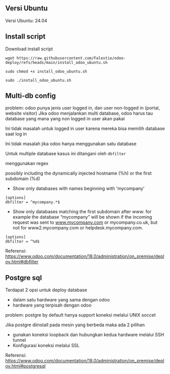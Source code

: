 ## Versi Ubuntu
Versi Ubuntu: 24.04

## Install script

Download install script
```
wget https://raw.githubusercontent.com/Falestio/odoo-deploy/refs/heads/main/install_odoo_ubuntu.sh
```

`sudo chmod +x install_odoo_ubuntu.sh`

`sudo ./install_odoo_ubuntu.sh`

## Multi-db config
problem: odoo punya jenis user logged in, dan user non-logged in (portal, website visitor) Jika odoo menjalankan multi database, odoo harus tau database yang mana yang non logged in user akan pakai

Ini tidak masalah untuk logged in user karena mereka bisa memilih database saat log in

Ini tidak masalah jika odoo hanya menggunakan satu database

Untuk multiple database kasus ini ditangani oleh `dbfilter`

menggunakan regex

possibly including the dynamically injected hostname (%h) or the first subdomain (%d)

- Show only databases with names beginning with 'mycompany'

```
[options]
dbfilter = ^mycompany.*$
```

- Show only databases matching the first subdomain after www: for example the database “mycompany” will be shown if the incoming request was sent to www.mycompany.com or mycompany.co.uk, but not for www2.mycompany.com or helpdesk.mycompany.com.

```
[options]
dbfilter = ^%d$
```

Referensi: https://www.odoo.com/documentation/18.0/administration/on_premise/deploy.html#dbfilter

## Postgre sql
Terdapat 2 opsi untuk deploy database
- dalam satu hardware yang sama dengan odoo
- hardware yang terpisah dengan odoo

problem: postgre by default hanya support koneksi melalui UNIX soccet

Jika postgre diinstall pada mesin yang berbeda maka ada 2 pilihan

- gunakan koneksi loopback dan hubungkan kedua hardware melalui SSH tunnel
- Konfigurasi koneksi melalui SSL

Referensi: https://www.odoo.com/documentation/18.0/administration/on_premise/deploy.html#postgresql

